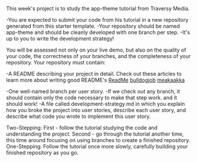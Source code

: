 This week's project is to study the app-theme tutorial from Traversy Media.

-You are expected to submit your code from his tutorial in a new repository generated from this starter template. 
-Your repository should be named app-theme and should be cleanly developed with one branch per step. 
-It's up to you to write the development strategy!

You will be assessed not only on your live demo, but also on the quality of your code, the correctness of your branches, and the completeness of your repository. Your repository must contain:

-A README describing your project in detail. 
Check out these articles to learn more about writing good README's [ReadMe](https://www.makeareadme.com/) [bulldogjob](https://bulldogjob.com/) [meakaakka](https://medium.com/@meakaakka/a-beginners-guide-to-writing-a-kickass-readme-7ac01da88ab3)

-One well-named branch per user story. 
-If we check out any branch, it should contain only the code necessary to make that step work. and it should work!
-A file called development-strategy.md in which you explain how you broke the project into user stories, describe each user story, and describe what code you wrote to implement this user story.

Two-Stepping: First - follow the tutorial studying the code and understanding the project. Second - go through the tutorial another time, this time around focusing on using branches to create a finished repository.
One-Stepping: Follow the tutorial once more slowly, carefully building your finished repository as you go.